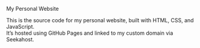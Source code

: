 My Personal Website

This is the source code for my personal website, built with HTML, CSS, and JavaScript.  
It’s hosted using GitHub Pages and linked to my custom domain via Seekahost.
